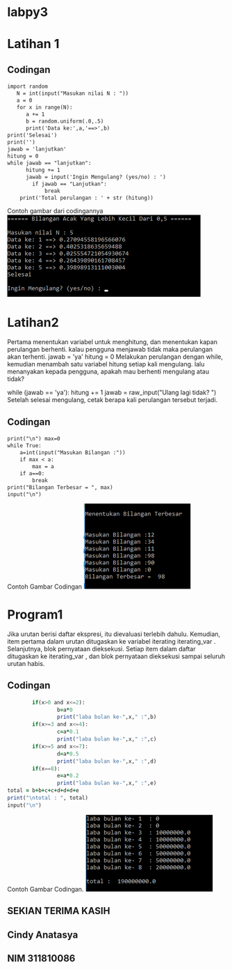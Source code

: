 # labpy3
# Latihan 1

## Codingan
```print(' ')
import random
   N = int(input("Masukan nilai N : "))
   a = 0
   for x in range(N):
      a += 1
      b = random.uniform(.0,.5)
      print('Data ke:',a,'==>',b)
print('Selesai')
print('')
jawab = 'lanjutkan'
hitung = 0
while jawab == "lanjutkan":
      hitung += 1
      jawab = input('Ingin Mengulang? (yes/no) : ')
        if jawab == "Lanjutkan":
            break
    print('Total perulangan : ' + str (hitung))
```

Contoh gambar dari codingannya
![](https://github.com/CindyAnatasya/labpy3/blob/master/acakbilangan2.png)

# Latihan2

Pertama menentukan variabel untuk menghitung, dan menentukan kapan 
perulangan berhenti. kalau pengguna menjawab tidak maka perulangan akan 
terhenti. jawab = 'ya' hitung = 0 Melakukan perulangan dengan while, 
kemudian menambah satu variabel hitung setiap kali mengulang. lalu 
menanyakan kepada pengguna, apakah mau berhenti mengulang atau tidak? 

while (jawab == 'ya'): hitung += 1 jawab = raw_input("Ulang lagi tidak? 
") Setelah selesai mengulang, cetak berapa kali perulangan tersebut 
terjadi.

## Codingan
```print("\nMenentukan Bilangan Terbesar") 
print("\n") max=0 
while True:
    a=int(input("Masukan Bilangan :"))
    if max < a:
        max = a
    if a==0:
        break
print("Bilangan Terbesar = ", max)
input("\n")
```
Contoh Gambar Codingan
![](https://github.com/CindyAnatasya/labpy3/blob/master/Latihan2.0.png)

# Program1
Jika urutan berisi daftar ekspresi, itu dievaluasi terlebih dahulu. 
Kemudian, item pertama dalam urutan ditugaskan ke variabel iterating 
iterating_var . Selanjutnya, blok pernyataan dieksekusi. Setiap item 
dalam daftar ditugaskan ke iterating_var , dan blok pernyataan 
dieksekusi sampai seluruh urutan habis.

## Codingan
```for x in range(0,9):
        if(x>0 and x<=2):
                b=a*0
                print("laba bulan ke-",x," :",b)
        if(x>=3 and x<=4):
                c=a*0.1
                print("laba bulan ke-",x," :",c)
        if(x>=5 and x<=7):
                d=a*0.5
                print("laba bulan ke-",x," :",d)
        if(x==8):
                e=a*0.2
                print("laba bulan ke-",x," :",e)
total = b+b+c+c+d+d+d+e
print("\ntotal : ", total)
input("\n")
```
Contoh Gambar Codingan.
![](https://github.com/CindyAnatasya/labpy3/blob/master/Program1.0.png)

## SEKIAN TERIMA KASIH
## Cindy Anatasya
## NIM 311810086

